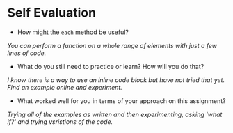 # Self Evaluation

- How might the `each` method be useful?

*You can perform a function on a whole range of elements with just a few lines of code.*

- What do you still need to practice or learn? How will you do that?

*I know there is a way to use an inline code block but have not tried that yet. Find an example online and experiment.*

- What worked well for you in terms of your approach on this
assignment?

*Trying all of the examples as written and then experimenting, asking 'what if?' and trying vsristions of the code.*